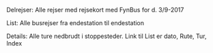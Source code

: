 

Delrejser: Alle rejser med rejsekort med FynBus for d. 3/9-2017

 

List: Alle busrejser fra endestation til endestation

 

Details: Alle ture nedbrudt i stoppesteder. Link til List er dato, Rute, Tur, Index

 


